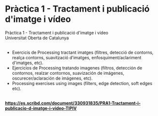 # Pràctica 1 - Tractament i publicació d'imatge i vídeo
Pràctica 1 - Tractament i publicació d'imatge i vídeo<br>
Universitat Oberta de Catalunya
<br><br>
- Exercicis de Processing tractant imatges (filtres, detecció de contorns, realça contorns, suavització d'imatges, enfosquiment/aclariment d'imatges, etc).<br>
- Ejercicios de Processing tratando imagenes (filtros, detección de contornos, realzar contornos, suavización de imágenes, oscurecer/aclaración de imágenes, etc).
- Processing exercises using images (filters, edge detection, soft edges etc).


<br><strong>https://es.scribd.com/document/330931835/PRA1-Tractament-i-publicacio-d-imatge-i-video-TIPIV</strong>
